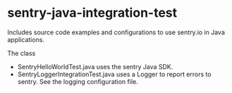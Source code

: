 # sentry-java-integration-test

Includes source code examples and configurations to use sentry.io in Java applications.

The class

- SentryHelloWorldTest.java uses the sentry Java SDK.
- SentryLoggerIntegrationTest.java uses a Logger to report errors to sentry. See the logging configuration file.


